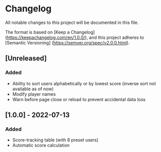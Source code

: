 # Changelog

All notable changes to this project
will be documented in this file.

The format is based on [Keep a Changelog]
(https://keepachangelog.com/en/1.0.0/),
and this project adheres to [Semantic Versioning]
(https://semver.org/spec/v2.0.0.html).

## [Unreleased]

### Added 

- Ability to sort users alphabetically or by lowest score
  (inverse sort not available as of now)
- Modify player names
- Warn before page close or reload to prevent accidental data loss

## [1.0.0] - 2022-07-13

### Added

- Score-tracking table (with 8 preset users)
- Automatic score calculation
